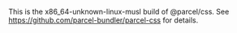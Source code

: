 This is the x86_64-unknown-linux-musl build of @parcel/css. See https://github.com/parcel-bundler/parcel-css for details.